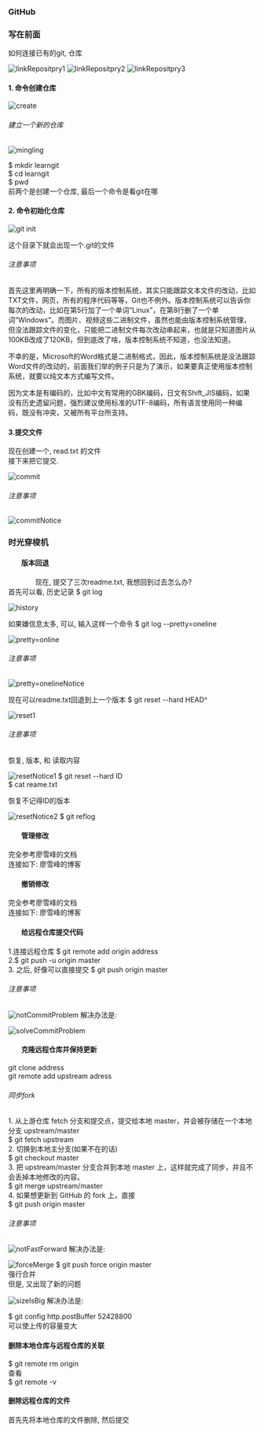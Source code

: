 ### GitHub
<h3>写在前面</h3>
<p>
如何连接已有的git, 仓库<br>
</p>

![linkRepositpry1](linkrepositpry1.png)
![linkRepositpry2](linkrepositpry2.png)
![linkRepositpry3](linkrepositpry3.png)
<h4> 1. 命令创建仓库</h4>

![create](create.png)
    <h6>建立一个新的仓库</h6>

   ![mingling](mingling.png)
   <p>
   $ mkdir learngit<br>
   $ cd learngit<br>
   $ pwd<br>
   前两个是创建一个仓库, 最后一个命令是看git在哪
   </p>
<h4>2. 命令初始化仓库</h4>

![git init](gitInit.png)
<p>这个目录下就会出现一个.git的文件</p>
<h6>注意事项</h6>
<p>首先这里再明确一下，所有的版本控制系统，其实只能跟踪文本文件的改动，比如TXT文件，网页，所有的程序代码等等，Git也不例外。版本控制系统可以告诉你每次的改动，比如在第5行加了一个单词“Linux”，在第8行删了一个单词“Windows”。而图片、视频这些二进制文件，虽然也能由版本控制系统管理，但没法跟踪文件的变化，只能把二进制文件每次改动串起来，也就是只知道图片从100KB改成了120KB，但到底改了啥，版本控制系统不知道，也没法知道。

不幸的是，Microsoft的Word格式是二进制格式，因此，版本控制系统是没法跟踪Word文件的改动的，前面我们举的例子只是为了演示，如果要真正使用版本控制系统，就要以纯文本方式编写文件。

因为文本是有编码的，比如中文有常用的GBK编码，日文有Shift_JIS编码，如果没有历史遗留问题，强烈建议使用标准的UTF-8编码，所有语言使用同一种编码，既没有冲突，又被所有平台所支持。
</p>
<h4>3.提交文件</h4>
<p>
现在创建一个, read.txt 的文件<br>
接下来把它提交.<br>
</p>

![commit](commit.png)
<h6>注意事项</h6>

![commitNotice](commitnotice.png)


<h3>时光穿梭机</h3>

<h4>&nbsp;&nbsp;&nbsp;&nbsp;&nbsp;&nbsp;&nbsp;
版本回退
</h4>
<p>
&nbsp;&nbsp;&nbsp;&nbsp;&nbsp;&nbsp;&nbsp;&nbsp;&nbsp;&nbsp;&nbsp;&nbsp;&nbsp;
现在, 提交了三次readme.txt, 我想回到过去怎么办?<br>
首先可以看, 历史记录
$ git log

![history](history.png)

如果嫌信息太多, 可以, 输入这样一个命令
$ git log --pretty=oneline

![pretty=online](pretty=online.png)
<h6>注意事项</h6>

![pretty=onelineNotice](pretty=onelinenotice.png)

现在可以readme.txt回退到上一个版本
$ git reset --hard HEAD^

![reset1](reset1.png)

<h6>注意事项</h6>
恢复, 版本, 和 读取内容

![resetNotice1](resetnotice1.png)
$ git reset --hard ID<br>
$ cat reame.txt<br>

恢复不记得ID的版本

![resetNotice2](resetnotice2.png)
$ git reflog
</p>
<h4>&nbsp;&nbsp;&nbsp;&nbsp;&nbsp;&nbsp;&nbsp;
管理修改
</h4>
<p>
完全参考廖雪峰的文档<br>
连接如下: <a herf ="https://www.liaoxuefeng.com/wiki/0013739516305929606dd18361248578c67b8067c8c017b000/001374829472990293f16b45df14f35b94b3e8a026220c5000" >廖雪峰的博客</a>
</p>
<h4>&nbsp;&nbsp;&nbsp;&nbsp;&nbsp;&nbsp;&nbsp;
撤销修改
</h4>
<p>
完全参考廖雪峰的文档<br>
连接如下: <a herf ="https://www.liaoxuefeng.com/wiki/0013739516305929606dd18361248578c67b8067c8c017b000/001374829472990293f16b45df14f35b94b3e8a026220c5000" >廖雪峰的博客</a>
</p>
<h4>&nbsp;&nbsp;&nbsp;&nbsp;&nbsp;&nbsp;&nbsp;
给远程仓库提交代码
</h4>
<p>
1.连接远程仓库
$ git remote add origin  address<br>
2.$ git push -u origin master<br>
3. 之后, 好像可以直接提交 $ git push origin master
<h6>注意事项</h6>

![notCommitProblem](notcommitproblem.png)
解决办法是:

![solveCommitProblem](solvecommitproblem.png)
</P>

</p>
<h4>&nbsp;&nbsp;&nbsp;&nbsp;&nbsp;&nbsp;&nbsp;
克隆远程仓库并保持更新
</h4>
<p>
git clone address<br>
git remote add upstream adress<br>
</p>
<h6>同步fork</h6>
<p>
1. 从上游仓库 fetch 分支和提交点，提交给本地 master，并会被存储在一个本地分支 upstream/master<br>
$ git fetch upstream<br>
2. 切换到本地主分支(如果不在的话)<br>
$ git checkout master<br>
3. 把 upstream/master 分支合并到本地 master 上，这样就完成了同步，并且不会丢掉本地修改的内容。 <br>
$ git merge upstream/master<br>
4. 如果想更新到 GitHub 的 fork 上，直接 <br>
$ git push origin master<br>
</P>
<h6>注意事项</h6>

![notFastForward](notfastforward.png)
解决办法是:

![forceMerge](forcemerge.png)
$ git push force origin master<br>
强行合并<br>
但是, 又出现了新的问题<br>

![sizeIsBig](sizeisbig.png)
解决办法是:<br>

$ git config http.postBuffer 52428800 <br>
可以使上传的容量变大
</P>

<h4>
删除本地仓库与远程仓库的关联
</h4>
<p>
$ git remote rm origin<br>
查看<br>
$ git remote -v
</p>

<h4>
删除远程仓库的文件
</h4>
<p>
首先先将本地仓库的文件删除, 然后提交
</p>
